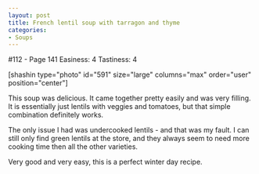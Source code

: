 ```yaml
---
layout: post
title: French lentil soup with tarragon and thyme
categories:
- Soups
---
```


#112 - Page 141
Easiness: 4
Tastiness: 4

[shashin type="photo" id="591" size="large" columns="max" order="user" position="center"]

This soup was delicious. It came together pretty easily and was very filling. It is essentially just lentils with veggies and tomatoes, but that simple combination definitely works.

The only issue I had was undercooked lentils - and that was my fault. I can still only find green lentils at the store, and they always seem to need more cooking time then all the other varieties.

Very good and very easy, this is a perfect winter day recipe.
